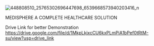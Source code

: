 ![448808510_25765302696447698_6539668573940203416_n](https://github.com/ahtasham67/MediSphere_L2-T1_ORACLEDB/assets/121820860/3666f427-ad41-4012-859b-a712e8d80e42)

MEDISPHERE
A COMPLETE HEALTHCARE SOLUTION

Drive Link for better Demonstration
https://drive.google.com/file/d/1MkpLkjxcCU6kxPLmPiA1bPef0tRtM-su/view?usp=drive_link
